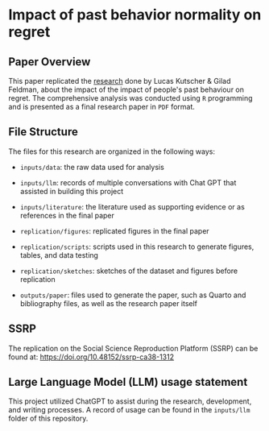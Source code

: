 # Impact of past behavior normality on regret

## Paper Overview

This paper replicated the [research](https://www.tandfonline.com/doi/full/10.1080/02699931.2018.1504747) done by Lucas Kutscher & Gilad Feldman, about the impact of the impact of people's past behaviour on regret.
The comprehensive analysis was conducted using `R` programming and is presented as a final research paper in `PDF` format.

## File Structure

The files for this research are organized in the following ways:

-   `inputs/data`: the raw data used for analysis

-   `inputs/llm`: records of multiple conversations with Chat GPT that assisted in building this project

-   `inputs/literature`: the literature used as supporting evidence or as references in the final paper

-   `replication/figures`: replicated figures in the final paper

-   `replication/scripts`: scripts used in this research to generate figures, tables, and data testing

-   `replication/sketches`: sketches of the dataset and figures before replication

-   `outputs/paper`: files used to generate the paper, such as Quarto and bibliography files, as well as the research paper itself

## SSRP
The replication on the Social Science Reproduction Platform (SSRP) can be found at: https://doi.org/10.48152/ssrp-ca38-1312

## Large Language Model (LLM) usage statement

This project utilized ChatGPT to assist during the research, development, and writing processes. A record of usage can be found in the `inputs/llm` folder of this repository.
